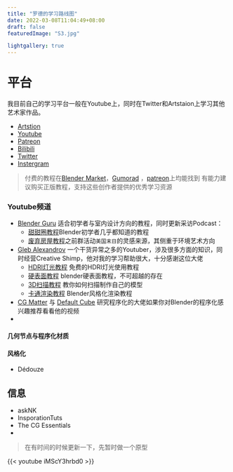 ```yaml
---
title: "罗德的学习路线图"
date: 2022-03-08T11:04:49+08:00
draft: false
featuredImage: "S3.jpg"

lightgallery: true
---
```

# 平台
我目前自己的学习平台一般在Youtube上，同时在Twitter和Artstaion上学习其他艺术家作品。
* [Artstion](https://www.youtube.com/)
* [Youtube](https://www.youtube.com/)
* [Patreon](https://www.patreon.com/home)
* [Bilibili](https://www.bilibili.com/)
* [Twitter](https://twitter.com)
* [Instergram](https://www.instagram.com/)

> 付费的教程在[Blender Market](https://blendermarket.com/)，[Gumorad](https://gumroad.com/) ，[patreon](https://www.patreon.com/home)上均能找到
> 有能力建议购买正版教程，支持这些创作者提供的优秀学习资源

### Youtube频道
* [Blender Guru](https://www.youtube.com/channel/UCOKHwx1VCdgnxwbjyb9Iu1g) 适合初学者与室内设计方向的教程，同时更新采访Podcast：
	* [甜甜圈教程](https://www.youtube.com/watch?v=nIoXOplUvAw)Blender初学者几乎都知道的教程
	* [废弃房屋教程](https://www.youtube.com/watch?v=1aNnERnHRZg&t=1142s)之前群活动`美国末日`的灵感来源，其侧重于环境艺术方向
* [Gleb Alexandrov](https://www.youtube.com/c/GlebAlexandrov) 一个干货异常之多的Youtuber，涉及很多方面的知识，同时经营Creative Shimp，他对我的学习帮助很大，十分感谢这位大佬
	* [HDRI灯光教程](https://www.youtube.com/watch?v=tl5i2oCJIcg&list=PL2aDImegRwZE1XFZyqwAhLzsIlo8ju9R1) 免费的HDRI灯光使用教程
	* [硬表面教程](https://www.youtube.com/watch?v=tl5i2oCJIcg&list=PL2aDImegRwZE1XFZyqwAhLzsIlo8ju9R1) blender硬表面教程，不可超越的存在
	* [3D扫描教程](https://www.youtube.com/watch?v=ZN8-tzqBLTs&list=PL2aDImegRwZGRrORe-D3OhpKl7ZCP3MUh) 教你如何扫描制作自己的模型
	* [卡通渲染教程](https://www.youtube.com/watch?v=X8YkWdhty7I&t=6s) Blender风格化渲染教程
* [CG Matter](https://www.youtube.com/channel/UCy1f4m64dwCwk8CBZ_vHfPg) 与 [Default Cube](https://www.youtube.com/c/DefaultCube) 研究程序化的大佬如果你对Blender的程序化感兴趣推荐看看他的视频
*

#### 几何节点与程序化材质
#### 风格化
* Dédouze


## 信息
* askNK
* InsporationTuts
* The CG Essentials
* 
> 在有时间的时候更新一下，先暂时做一个原型
>

{{< youtube iMScY3hrbd0 >}}
